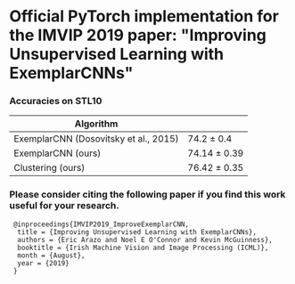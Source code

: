 # Official PyTorch implementation for the IMVIP 2019 paper: "Improving Unsupervised Learning with ExemplarCNNs"


### Accuracies on STL10

|Algorithm| |
|----|----|
|ExemplarCNN (Dosovitsky et al., 2015)|74.2 ± 0.4|
|ExemplarCNN (ours)|74.14 ± 0.39|
|Clustering (ours)|76.42 ± 0.35|

### Please consider citing the following paper if you find this work useful for your research.


```
 @inproceedings{IMVIP2019_ImproveExemplarCNN,
  title = {Improving Unsupervised Learning with ExemplarCNNs},
  authors = {Eric Arazo and Noel E O'Connor and Kevin McGuinness},
  booktitle = {Irish Machine Vision and Image Processing (ICML)},
  month = {August},
  year = {2019}
 }
```

<!---I still need to re-run experiments.
Careful: The scripts save models, images, and so on... Make sure everything is in the gitignore!-->

